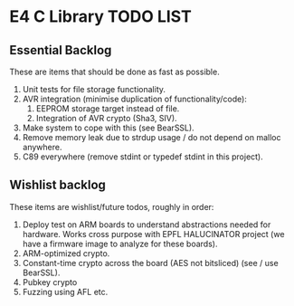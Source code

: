 
# E4 C Library TODO LIST

## Essential Backlog

These are items that should be done as fast as possible.

 1. Unit tests for file storage functionality.
 1. AVR integration (minimise duplication of functionality/code):
     1. EEPROM storage target instead of file.
     1. Integration of AVR crypto (Sha3, SIV).
 1. Make system to cope with this (see BearSSL).
 1. Remove memory leak due to strdup usage / do not depend on malloc anywhere.
 1. C89 everywhere (remove stdint or typedef stdint in this project).

## Wishlist backlog

These items are wishlist/future todos, roughly in order:

 1. Deploy test on ARM boards to understand abstractions needed for hardware.
    Works cross purpose with EPFL HALUCINATOR project (we have a firmware 
    image to analyze for these boards).
 1. ARM-optimized crypto.
 1. Constant-time crypto across the board (AES not bitsliced) (see / use BearSSL).
 1. Pubkey crypto
 1. Fuzzing using AFL etc.

